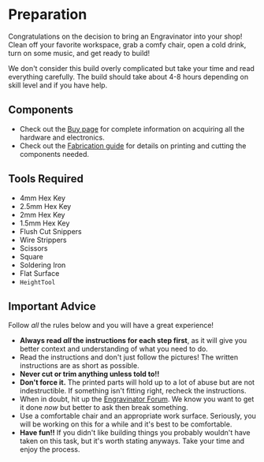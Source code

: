 # Preparation

Congratulations on the decision to bring an Engravinator into your shop! Clean off your favorite workspace, grab a comfy chair, open a cold drink, turn on some music, and get ready to build!

We don't consider this build overly complicated but take your time and read everything carefully. The build should take about 4-8 hours depending on skill level and if you have help.

## Components

- Check out the [Buy page](/mk1/buy/) for complete information on acquiring all the hardware and electronics.
- Check out the [Fabrication guide](/mk1/Fabrication) for details on printing and cutting the components needed.

## Tools Required

- 4mm Hex Key
- 2.5mm Hex Key
- 2mm Hex Key
- 1.5mm Hex Key
- Flush Cut Snippers
- Wire Strippers
- Scissors
- Square
- Soldering Iron
- Flat Surface
- `HeightTool`

## Important Advice

Follow *all* the rules below and you will have a great experience!

- **Always read _all_ the instructions for each step first**, as it will give you better context and understanding of what you need to do.
- Read the instructions and don't just follow the pictures! The written instructions are as short as possible.
- **Never cut or trim anything unless told to!!**
- **Don't force it.** The printed parts will hold up to a lot of abuse but are not indestructible. If something isn't fitting right, recheck the instructions.
- When in doubt, hit up the [Engravinator Forum](https://forum.maniacallabs.com/c/engravinator). We know you want to get it done *now* but better to ask then break something.
- Use a comfortable chair and an appropriate work surface. Seriously, you will be working on this for a while and it's best to be comfortable.
- **Have fun!!** If you didn't like building things you probably wouldn't have taken on this task, but it's worth stating anyways. Take your time and enjoy the process.
